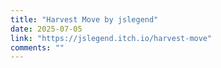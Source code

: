 ```yaml
---
title: "Harvest Move by jslegend"
date: 2025-07-05
link: "https://jslegend.itch.io/harvest-move"
comments: ""
---
```

